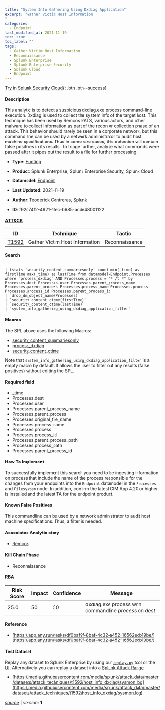 ```yaml
---
title: "System Info Gathering Using Dxdiag Application"
excerpt: "Gather Victim Host Information
"
categories:
  - Endpoint
last_modified_at: 2021-11-19
toc: true
toc_label: ""
tags:
  - Gather Victim Host Information
  - Reconnaissance
  - Splunk Enterprise
  - Splunk Enterprise Security
  - Splunk Cloud
  - Endpoint
---
```




[Try in Splunk Security Cloud](https://www.splunk.com/en_splunk_app_enrichmentus/cyber-security.html){: .btn .btn--success}

#### Description

This analytic is to detect a suspicious dxdiag.exe process command-line execution. Dxdiag is used to collect the system info of the target host. This technique has been used by Remcos RATS, various actors, and other malware to collect information as part of the recon or collection phase of an attack. This behavior should rarely be seen in a corporate network, but this command line can be used by a network administrator to audit host machine specifications. Thus in some rare cases, this detection will contain false positives in its results. To triage further, analyze what commands were passed after it pipes out the result to a file for further processing.

- **Type**: [Hunting](https://github.com/splunk/security_content/wiki/object-Analytic-Types)
- **Product**: Splunk Enterprise, Splunk Enterprise Security, Splunk Cloud
- **Datamodel**: [Endpoint](https://docs.splunk.com/Documentation/CIM/latest/User/Endpoint)

- **Last Updated**: 2021-11-19
- **Author**: Teoderick Contreras, Splunk
- **ID**: f92d74f2-4921-11ec-b685-acde48001122


#### [ATT&CK](https://attack.mitre.org/)

| ID             | Technique        |  Tactic             |
| -------------- | ---------------- |-------------------- |
| [T1592](https://attack.mitre.org/techniques/T1592/) | Gather Victim Host Information | Reconnaissance |

#### Search

```

| tstats `security_content_summariesonly` count min(_time) as firstTime max(_time) as lastTime from datamodel=Endpoint.Processes where `process_dxdiag` AND Processes.process = "* /t *" by Processes.dest Processes.user Processes.parent_process_name Processes.parent_process Processes.process_name Processes.process Processes.process_id Processes.parent_process_id 
| `drop_dm_object_name(Processes)` 
| `security_content_ctime(firstTime)` 
| `security_content_ctime(lastTime)` 
| `system_info_gathering_using_dxdiag_application_filter`
```

#### Macros
The SPL above uses the following Macros:
* [security_content_summariesonly](https://github.com/splunk/security_content/blob/develop/macros/security_content_summariesonly.yml)
* [process_dxdiag](https://github.com/splunk/security_content/blob/develop/macros/process_dxdiag.yml)
* [security_content_ctime](https://github.com/splunk/security_content/blob/develop/macros/security_content_ctime.yml)

Note that `system_info_gathering_using_dxdiag_application_filter` is a empty macro by default. It allows the user to filter out any results (false positives) without editing the SPL.

#### Required field
* _time
* Processes.dest
* Processes.user
* Processes.parent_process_name
* Processes.parent_process
* Processes.original_file_name
* Processes.process_name
* Processes.process
* Processes.process_id
* Processes.parent_process_path
* Processes.process_path
* Processes.parent_process_id


#### How To Implement
To successfully implement this search you need to be ingesting information on process that include the name of the process responsible for the changes from your endpoints into the `Endpoint` datamodel in the `Processes` and `Filesystem` node. In addition, confirm the latest CIM App 4.20 or higher is installed and the latest TA for the endpoint product.

#### Known False Positives
This commandline can be used by a network administrator to audit host machine specifications. Thus, a filter is needed.

#### Associated Analytic story
* [Remcos](/stories/remcos)


#### Kill Chain Phase
* Reconnaissance



#### RBA

| Risk Score  | Impact      | Confidence   | Message      |
| ----------- | ----------- |--------------|--------------|
| 25.0 | 50 | 50 | dxdiag.exe process with commandline $process$ on $dest$ |




#### Reference

* [https://app.any.run/tasks/df0baf9f-8baf-4c32-a452-16562ecb19be/](https://app.any.run/tasks/df0baf9f-8baf-4c32-a452-16562ecb19be/)



#### Test Dataset
Replay any dataset to Splunk Enterprise by using our [`replay.py`](https://github.com/splunk/attack_data#using-replaypy) tool or the [UI](https://github.com/splunk/attack_data#using-ui).
Alternatively you can replay a dataset into a [Splunk Attack Range](https://github.com/splunk/attack_range#replay-dumps-into-attack-range-splunk-server)


* [https://media.githubusercontent.com/media/splunk/attack_data/master/datasets/attack_techniques/t1592/host_info_dxdiag/sysmon.log](https://media.githubusercontent.com/media/splunk/attack_data/master/datasets/attack_techniques/t1592/host_info_dxdiag/sysmon.log)



[*source*](https://github.com/splunk/security_content/tree/develop/detections/endpoint/system_info_gathering_using_dxdiag_application.yml) \| *version*: **1**